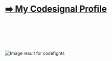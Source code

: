 
# <a href="https://app.codesignal.com/profile/suren_van/">:arrow_right: My Codesignal Profile</a>

<img class="irc_mi" src="https://armacad.info/images/2015/11/CodeFights%20Armenia-HNlKGe2U29NU4GfSpEJi5t2a95g94gGA.png" alt="Image result for codefights" onload="typeof google==='object'&amp;&amp;google.aft&amp;&amp;google.aft(this)"  style="margin-top: 90px;">


